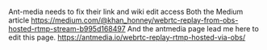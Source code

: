 Ant-media needs to fix their link and wiki edit access
Both the Medium article https://medium.com/@khan_honney/webrtc-replay-from-obs-hosted-rtmp-stream-b995d168497
And the antmedia page lead me here to edit this page.
https://antmedia.io/webrtc-replay-rtmp-hosted-via-obs/